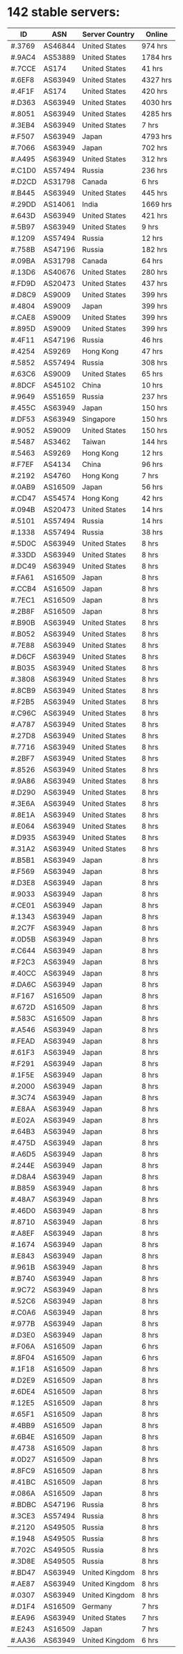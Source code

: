 # 142 stable servers:

| ID | ASN | Server Country | Online |
| ------ | ------ | ------ | ------ |
| #.3769 | AS46844 | United States | 974 hrs |
| #.9AC4 | AS53889 | United States | 1784 hrs |
| #.7CCE | AS174 | United States | 41 hrs |
| #.6EF8 | AS63949 | United States | 4327 hrs |
| #.4F1F | AS174 | United States | 420 hrs |
| #.D363 | AS63949 | United States | 4030 hrs |
| #.8051 | AS63949 | United States | 4285 hrs |
| #.3EB4 | AS63949 | United States | 7 hrs |
| #.F507 | AS63949 | Japan | 4793 hrs |
| #.7066 | AS63949 | Japan | 702 hrs |
| #.A495 | AS63949 | United States | 312 hrs |
| #.C1D0 | AS57494 | Russia | 236 hrs |
| #.D2CD | AS31798 | Canada | 6 hrs |
| #.B445 | AS63949 | United States | 445 hrs |
| #.29DD | AS14061 | India | 1669 hrs |
| #.643D | AS63949 | United States | 421 hrs |
| #.5B97 | AS63949 | United States | 9 hrs |
| #.1209 | AS57494 | Russia | 12 hrs |
| #.758B | AS47196 | Russia | 182 hrs |
| #.09BA | AS31798 | Canada | 64 hrs |
| #.13D6 | AS40676 | United States | 280 hrs |
| #.FD9D | AS20473 | United States | 437 hrs |
| #.D8C9 | AS9009 | United States | 399 hrs |
| #.4804 | AS9009 | Japan | 399 hrs |
| #.CAE8 | AS9009 | United States | 399 hrs |
| #.895D | AS9009 | United States | 399 hrs |
| #.4F11 | AS47196 | Russia | 46 hrs |
| #.4254 | AS9269 | Hong Kong | 47 hrs |
| #.5852 | AS57494 | Russia | 308 hrs |
| #.63C6 | AS9009 | United States | 65 hrs |
| #.8DCF | AS45102 | China | 10 hrs |
| #.9649 | AS51659 | Russia | 237 hrs |
| #.455C | AS63949 | Japan | 150 hrs |
| #.DF53 | AS63949 | Singapore | 150 hrs |
| #.9052 | AS9009 | United States | 150 hrs |
| #.5487 | AS3462 | Taiwan | 144 hrs |
| #.5463 | AS9269 | Hong Kong | 12 hrs |
| #.F7EF | AS4134 | China | 96 hrs |
| #.2192 | AS4760 | Hong Kong | 7 hrs |
| #.0AB9 | AS16509 | Japan | 56 hrs |
| #.CD47 | AS54574 | Hong Kong | 42 hrs |
| #.094B | AS20473 | United States | 14 hrs |
| #.5101 | AS57494 | Russia | 14 hrs |
| #.1338 | AS57494 | Russia | 38 hrs |
| #.5D0C | AS63949 | United States | 8 hrs |
| #.33DD | AS63949 | United States | 8 hrs |
| #.DC49 | AS63949 | United States | 8 hrs |
| #.FA61 | AS16509 | Japan | 8 hrs |
| #.CCB4 | AS16509 | Japan | 8 hrs |
| #.7EC1 | AS16509 | Japan | 8 hrs |
| #.2B8F | AS16509 | Japan | 8 hrs |
| #.B90B | AS63949 | United States | 8 hrs |
| #.B052 | AS63949 | United States | 8 hrs |
| #.7E88 | AS63949 | United States | 8 hrs |
| #.D6CF | AS63949 | United States | 8 hrs |
| #.B035 | AS63949 | United States | 8 hrs |
| #.3808 | AS63949 | United States | 8 hrs |
| #.8CB9 | AS63949 | United States | 8 hrs |
| #.F2B5 | AS63949 | United States | 8 hrs |
| #.C96C | AS63949 | United States | 8 hrs |
| #.A787 | AS63949 | United States | 8 hrs |
| #.27D8 | AS63949 | United States | 8 hrs |
| #.7716 | AS63949 | United States | 8 hrs |
| #.2BF7 | AS63949 | United States | 8 hrs |
| #.8526 | AS63949 | United States | 8 hrs |
| #.9A86 | AS63949 | United States | 8 hrs |
| #.D290 | AS63949 | United States | 8 hrs |
| #.3E6A | AS63949 | United States | 8 hrs |
| #.8E1A | AS63949 | United States | 8 hrs |
| #.E064 | AS63949 | United States | 8 hrs |
| #.D935 | AS63949 | United States | 8 hrs |
| #.31A2 | AS63949 | United States | 8 hrs |
| #.B5B1 | AS63949 | Japan | 8 hrs |
| #.F569 | AS63949 | Japan | 8 hrs |
| #.D3E8 | AS63949 | Japan | 8 hrs |
| #.9033 | AS63949 | Japan | 8 hrs |
| #.CE01 | AS63949 | Japan | 8 hrs |
| #.1343 | AS63949 | Japan | 8 hrs |
| #.2C7F | AS63949 | Japan | 8 hrs |
| #.0D5B | AS63949 | Japan | 8 hrs |
| #.C644 | AS63949 | Japan | 8 hrs |
| #.F2C3 | AS63949 | Japan | 8 hrs |
| #.40CC | AS63949 | Japan | 8 hrs |
| #.DA6C | AS63949 | Japan | 8 hrs |
| #.F167 | AS16509 | Japan | 8 hrs |
| #.672D | AS16509 | Japan | 8 hrs |
| #.583C | AS16509 | Japan | 8 hrs |
| #.A546 | AS63949 | Japan | 8 hrs |
| #.FEAD | AS63949 | Japan | 8 hrs |
| #.61F3 | AS63949 | Japan | 8 hrs |
| #.F291 | AS63949 | Japan | 8 hrs |
| #.1F5E | AS63949 | Japan | 8 hrs |
| #.2000 | AS63949 | Japan | 8 hrs |
| #.3C74 | AS63949 | Japan | 8 hrs |
| #.E8AA | AS63949 | Japan | 8 hrs |
| #.E02A | AS63949 | Japan | 8 hrs |
| #.64B3 | AS63949 | Japan | 8 hrs |
| #.475D | AS63949 | Japan | 8 hrs |
| #.A6D5 | AS63949 | Japan | 8 hrs |
| #.244E | AS63949 | Japan | 8 hrs |
| #.D8A4 | AS63949 | Japan | 8 hrs |
| #.B859 | AS63949 | Japan | 8 hrs |
| #.48A7 | AS63949 | Japan | 8 hrs |
| #.46D0 | AS63949 | Japan | 8 hrs |
| #.8710 | AS63949 | Japan | 8 hrs |
| #.A8EF | AS63949 | Japan | 8 hrs |
| #.1674 | AS63949 | Japan | 8 hrs |
| #.E843 | AS63949 | Japan | 8 hrs |
| #.961B | AS63949 | Japan | 8 hrs |
| #.B740 | AS63949 | Japan | 8 hrs |
| #.9C72 | AS63949 | Japan | 8 hrs |
| #.52C6 | AS63949 | Japan | 8 hrs |
| #.C0A6 | AS63949 | Japan | 8 hrs |
| #.977B | AS63949 | Japan | 8 hrs |
| #.D3E0 | AS63949 | Japan | 8 hrs |
| #.F06A | AS16509 | Japan | 6 hrs |
| #.8F04 | AS16509 | Japan | 6 hrs |
| #.1F18 | AS16509 | Japan | 8 hrs |
| #.D2E9 | AS16509 | Japan | 8 hrs |
| #.6DE4 | AS16509 | Japan | 8 hrs |
| #.12E5 | AS16509 | Japan | 8 hrs |
| #.65F1 | AS16509 | Japan | 8 hrs |
| #.4BB9 | AS16509 | Japan | 8 hrs |
| #.6B4E | AS16509 | Japan | 8 hrs |
| #.4738 | AS16509 | Japan | 8 hrs |
| #.0D27 | AS16509 | Japan | 8 hrs |
| #.8FC9 | AS16509 | Japan | 8 hrs |
| #.41BC | AS16509 | Japan | 8 hrs |
| #.086A | AS16509 | Japan | 8 hrs |
| #.BDBC | AS47196 | Russia | 8 hrs |
| #.3CE3 | AS57494 | Russia | 8 hrs |
| #.2120 | AS49505 | Russia | 8 hrs |
| #.1948 | AS49505 | Russia | 8 hrs |
| #.702C | AS49505 | Russia | 8 hrs |
| #.3D8E | AS49505 | Russia | 8 hrs |
| #.BD47 | AS63949 | United Kingdom | 8 hrs |
| #.AE87 | AS63949 | United Kingdom | 8 hrs |
| #.0307 | AS63949 | United Kingdom | 8 hrs |
| #.D1F4 | AS16509 | Germany | 7 hrs |
| #.EA96 | AS63949 | United States | 7 hrs |
| #.E243 | AS16509 | Japan | 7 hrs |
| #.AA36 | AS63949 | United Kingdom | 6 hrs |

